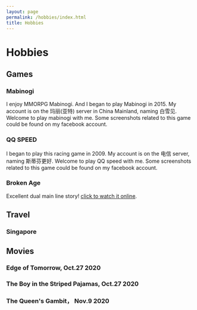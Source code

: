 ```yaml
---
layout: page
permalink: /hobbies/index.html
title: Hobbies
---
```

# Hobbies

## Games

### Mabinogi
I enjoy MMORPG Mabinogi. And I began to play Mabinogi in 2015. My account is on the 玛丽(亚特) server in China Mainland, naming 白雪见. Welcome to play mabinogi with me. Some screenshots related to this game could be found on my facebook account.

[comment]: <> (YANG810594956 997920856JAY )

### QQ SPEED
I began to play this racing game in 2009. My account is on the 电信 server, naming 斯蒂芬更好. Welcome to play QQ speed with me. Some screenshots related to this game could be found on my facebook account.

### Broken Age
Excellent dual main line story! [click to watch it online](https://www.youtube.com/watch?v=kmGT6g1hq-M&index=1&list=PLeqwXTaiY-OwJWNH_k0QkfwIpOj1Gcmqt).

## Travel

### Singapore

## Movies

### Edge of Tomorrow, Oct.27 2020  
### The Boy in the Striped Pajamas, Oct.27 2020
### The Queen's Gambit， Nov.9 2020

<!-- ## Coffee Roasting

<img src="/images/coffee.jpg" class="floatpic">
I drink a lot of coffee, and especially enjoy light roast espresso.  These
lighter roasts allow the flavors of the different types of coffee beans to
stand out more.  Starting in 2009, I roasted my coffee from green coffee beans.
I started out using the oven, then later switched utilizing a series of home
roasting machines.  For those looking to get into coffee roasting, I would
recommend a [Behmor 1600].  I enjoy trying new types of coffee beans and
building tables to explore the search space of roasting parameters.

[Behmor 1600]: https://behmor.com/behmor-1600-plus/

## Cooking

<div class="third">
<img src="/images/food3.jpg">
<img src="/images/food1.jpg">
<img src="/images/food2.jpg">
</div>

I love extremely spicy food and cooking. I taught myself cooking by trying
to reproduce spicy dishes I like and with the help of many friends who have
taught me dishes from their home countries. Recently I have been learning
Thai dishes.  I am always up to learn how to to cook a exotic new dish.

## Powerlifting

<img src="/images/baystate_meet_042_scaled.jpg" class="floatpic">
In my free time I do powerlifting to stay healthy.  While it has been many
years since I competed, I still frequently train.

## Past Hobbies

I previously enjoyed skiing, sailing, horseback riding, climbing, hiking,
and developing/playing computer games. However, I have not had time to do
any of these things recently. -->

